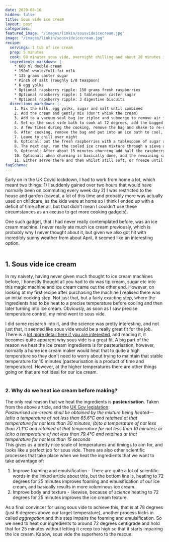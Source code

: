 ```yaml
---
date: 2020-08-16
hidden: false
title: Sous vide ice cream
layout: post
categories:
featured_image: "/images/linkin/sousvideicecream.jpg"
image: "/images/linkin/sousvideicecream.jpg"
recipe:
  servings: 1 tub of ice cream
  prep: 5 minutes
  cook: 60 minutes sous vide, overnight chilling and about 20 minutes in the ice cream maker
  ingredients_markdown: |-
    * 600 ml double cream
    * 150ml whole/full-fat milk
    * 135 grams caster sugar
    * Pinch of salt (roughly 1/8 teaspoon)
    * 6 egg yolks
    * Optional rapsberry ripple: 150 grams fresh raspberries
    * Optional rapsberry ripple: 1 tablespoon caster sugar
    * Optional rapsberry ripple: 3 digestive biscuits
  directions_markdown: |-
    1. Mix the milk, egg yolks, sugar and salt until combined
    2. Add the cream and gently mix (don't whisk the cream)
    3. Add to a vacuum seal bag (or ziploc and submerge to remove air from the bag)
    4. Set up the sous vide bath to cook at 72 degrees, add the bagged ice cream mixture and cook for 60 minutes
    5. A few times during the cooking, remove the bag and shake to re-distribute the mixture
    6. After cooking, remove the bag and put into an ice bath to cool, then transfer to the fridge
    7. Leave to chill over night
    8. Optional: put the fresh raspberries with a tablespoon of sugar and tablespoon of water in a saucepan and gently heat, stirring every now and then until it breaks down to a sauce. Once reduced pass it through a sieve and store the liquid in the fridge to cool
    8. The next day, run the cooled ice cream mixture through a sieve and then add to your ice cream machine and start churning, churn for 20 -15 minutes (or as per your machines instructions)
    9. Optional: After about 15 minutes churning add half the raspberry sauce, the ice cream should be soft and the sauce should evenly disperse and disappear
    10. Optional: when churning is basically done, add the remaining sauce and chopped digestives and churn for just a minute more to distribute them. The ice cream will be firmer so should form a raspberry ripple effect (you can also add these last ingredients in a separate bowl - remove the ice cream from the machine once churned and then add the biscuits and remaining sauce and stir through by hand)
    11. Either serve there and then whilst still soft, or freeze until ready to eat.
faqSchema:
---
```



Early on in the UK Covid lockdown, I had to work from home a lot, which meant two things: 1) I suddenly gained over two hours that would have normally been on commuting every week day 2) I was restricted to the house and garden (caveat, a lot of this time and probably more was actually used on childcare, as the kids were at home so I think I ended up with a deficit of time after all, but that didn't mean I couldn't use these circumstances as an excuse to get more cooking gadgets).

One such gadget, that I had never really contemplated  before, was an ice cream machine. I never really ate much ice cream previously, which is probably why I never thought about it, but given we also got hit with incredibly sunny weather from about April, it seemed like an interesting option.
<br>
<br>

## 1. Sous vide ice cream
In my naivety, having never given much thought to ice cream machines before, I honestly thought all you had to do was tip cream, sugar etc into this magic machine and ice cream came out the other end. However, on looking at my first recipe after purchasing the machine I realised there was an initial cooking step. Not just that, but a fairly exacting step, where the ingredients had to be heat to a precise temperature before cooling and then later turning into ice cream. Obviously, as soon as I saw precise temperature control, my mind went to sous vide.

I did some research into it, and the science was pretty interesting, and not just that, it seemed like sous vide would be a really great fit for the job. There is a <a href="http://icecreamscience.com/section-1/" target="_blank">lot more detail here if you are interested</a>, and reading it, it becomes quite apparent why sous vide is a great fit. A big part of the reason we heat the ice cream ingredients is for pasteurisation, however, normally a home ice cream maker would heat that to quite a high temperature so they don't need to worry about trying to maintain that stable temperature for 10 minutes (pasteurisation is a product of time and temperature). However,  at the higher temperatures there are other things going on that are not ideal for our ice cream.
<br>
<br>

### 2. Why do we heat ice cream before making?
The only real reason that we heat the ingredients is <strong>pasteurisation</strong>. Taken from the above article, and the <a href="https://www.legislation.gov.uk/uksi/1995/1086/schedule/6/part/V/paragraph/1/made" target="_blank">UK Gov legislation</a>:<br>
<em>Pasteurised ice-cream shall be obtained by the mixture being heated—
(a)to a temperature of not less than 65.6°C and retained at that temperature for not less than 30 minutes;
(b)to a temperature of not less than 71.1°C and retained at that temperature for not less than 10 minutes; or
(c)to a temperature of not less than 79.4°C and retained at that temperature for not less than 15 seconds
</em><br>
This gives us a pretty nice scale of temperatures and timings to aim for, and looks like a perfect job for sous vide. There are also other scientific processes that take place when we heat the ingredients that we want to take advantage of:
1. Improve foaming and emulsification - There are quite a lot of scientific words in the linked article about this, but the bottom line is, heating to 72 degrees for 25 minutes improves foaming and emulsification of our ice cream, and basically results in more voluminous ice cream.
2. Improve body and texture - likewise, because of _science_ heating to 72 degrees for 25 minutes improves the ice cream texture.


As a final convincer for using sous vide to achieve this, that is at 78 degrees (just 6 degrees above our target temperature), another process kicks in called _aggregation_ and this step impairs the foaming and emulsification. So we need to heat our ingredients to around 72 degrees centigrade and hold that for 25 minutes without letting it creep too high so that it starts impairing the ice cream. Kapow, sous vide the superhero to the rescue.
